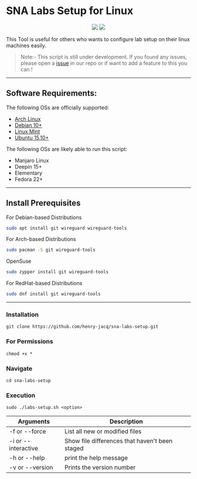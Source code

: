 # SNA Labs Setup for Linux

<p align="center">
<a href="https://github.com/henry-jacq/sna-labs-setup" rel="nofollow"><img src="https://img.shields.io/badge/version-1.12-red.svg" style="max-width:100%;"></a>
<a href="https://github.com/henry-jacq/sna-labs-setup" rel="nofollow"><img src="https://img.shields.io/badge/status-beta-brightgreen.svg" style="max-width:100%;"></a>

 
  
  This Tool is useful for others who wants to configure lab setup on their linux machines easily.
  
>Note:-
>  This script is still under development. If you found any issues, please open a [issue](https://github.com/henry-jacq/sna-labs-setup/issues) in our repo or if want to add a feature to this you can !
 
  - - -

## Software Requirements:

The following OSs are officially supported:

- [Arch Linux](https://archlinux.org) 
- [Debian 10+](https://debian.org)
- [Linux Mint](https://linuxmint.com)
- [Ubuntu 15.10+](https://ubuntu.com)

The following OSs are likely able to run this script:

- Manjaro Linux
- Deepin 15+
- Elementary
- Fedora 22+
  
- - -
## Install Prerequisites
For Debian-based Distributions
```bash
sudo apt install git wireguard wireguard-tools
  ```
For Arch-based Distributions
```bash
sudo pacman -S git wireguard-tools
  ```
OpenSuse
```bash
sudo zypper install git wireguard-tools
  ```
For RedHat-based Distributions
```bash
sudo dnf install git wireguard-tools  
```
  - - -
### Installation
```git clone https://github.com/henry-jacq/sna-labs-setup.git```
   
### For Permissions
```chmod +x *```

### Navigate
```cd sna-labs-setup```
  
### Execution
```sudo ./labs-setup.sh <option>```
  

  
| Arguments | Description |
| --- | --- |
| -f or --force| List all new or modified files |
| -i or --interactive | Show file differences that haven't been staged |
| -h or --help | print the help message |
| -v or --version | Prints the version number |
